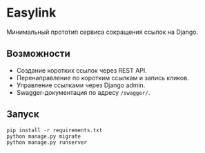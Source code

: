 # Easylink

Минимальный прототип сервиса сокращения ссылок на Django.

## Возможности
- Создание коротких ссылок через REST API.
- Перенаправление по коротким ссылкам и запись кликов.
- Управление ссылками через Django admin.
- Swagger-документация по адресу `/swagger/`.

## Запуск
```
pip install -r requirements.txt
python manage.py migrate
python manage.py runserver
```
